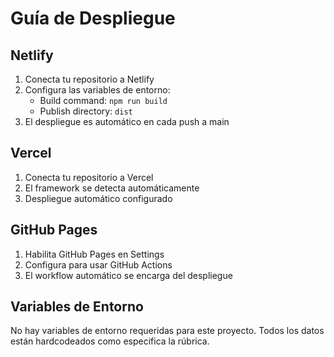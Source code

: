 # Guía de Despliegue

## Netlify

1. Conecta tu repositorio a Netlify
2. Configura las variables de entorno:
   - Build command: `npm run build`
   - Publish directory: `dist`
3. El despliegue es automático en cada push a main

## Vercel

1. Conecta tu repositorio a Vercel
2. El framework se detecta automáticamente
3. Despliegue automático configurado

## GitHub Pages

1. Habilita GitHub Pages en Settings
2. Configura para usar GitHub Actions
3. El workflow automático se encarga del despliegue

## Variables de Entorno

No hay variables de entorno requeridas para este proyecto.
Todos los datos están hardcodeados como especifica la rúbrica.

